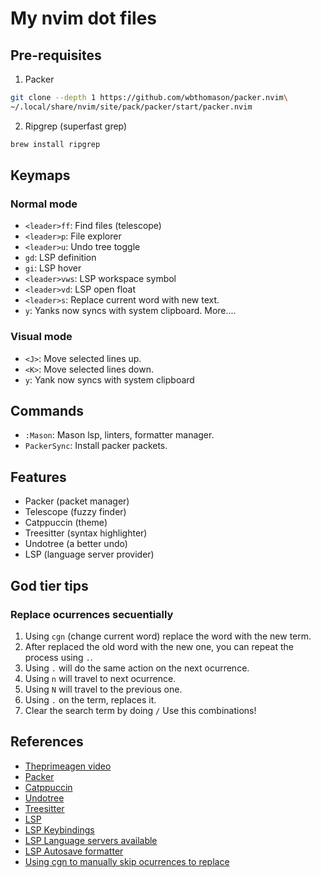 # My nvim dot files

## Pre-requisites
1. Packer

```bash
git clone --depth 1 https://github.com/wbthomason/packer.nvim\
~/.local/share/nvim/site/pack/packer/start/packer.nvim
```

2. Ripgrep (superfast grep)

```bash
brew install ripgrep
```

## Keymaps

### Normal mode
- `<leader>ff`: Find files (telescope)
- `<leader>p`: File explorer
- `<leader>u`: Undo tree toggle
- `gd`: LSP definition
- `gi`: LSP hover
- `<leader>vws`: LSP workspace symbol
- `<leader>vd`: LSP open float
- `<leader>s`: Replace current word with new text.
- `y`: Yanks now syncs with system clipboard.
More....

### Visual mode
- `<J>`: Move selected lines up.
- `<K>`: Move selected lines down.
- `y`: Yank now syncs with system clipboard

## Commands
- `:Mason`: Mason lsp, linters, formatter manager.
- `PackerSync`: Install packer packets.

## Features
- Packer (packet manager)
- Telescope (fuzzy finder)
- Catppuccin (theme)
- Treesitter (syntax highlighter)
- Undotree (a better undo)
- LSP (language server provider)

## God tier tips
### Replace ocurrences secuentially
1. Using `cgn` (change current word) replace the word with the new term.
2. After replaced the old word with the new one, you can repeat the process using `.`.
3. Using `.` will do the same action on the next ocurrence.
4. Using `n` will travel to next ocurrence.
5. Using `N` will travel to the previous one.
6. Using `.` on the term, replaces it.
7. Clear the search term by doing `/`
Use this combinations!


## References
- [Theprimeagen video](https://www.youtube.com/watch?v=w7i4amO_zaE)
- [Packer](https://github.com/wbthomason/packer.nvim)
- [Catppuccin](https://github.com/catppuccin/nvim?tab=readme-ov-file)
- [Undotree](https://github.com/mbbill/undotree)
- [Treesitter](https://github.com/nvim-treesitter/nvim-treesitter)
- [LSP](https://lsp-zero.netlify.app/v3.x/getting-started.html)
- [LSP Keybindings](https://lsp-zero.netlify.app/v3.x/language-server-configuration.html#default-keybindings)
- [LSP Language servers available](https://github.com/williamboman/mason-lspconfig.nvim#available-lsp-servers)
- [LSP Autosave formatter](https://lsp-zero.netlify.app/v3.x/language-server-configuration.html#enable-format-on-save)
- [Using cgn to manually skip ocurrences to replace](https://vi.stackexchange.com/questions/18894/how-do-i-use-cgn-for-word-under-cursor)


